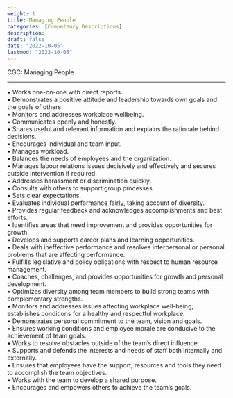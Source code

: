 ```yaml
---
weight: 1
title: Managing People
categories: [Competency Descriptions]
description: 
draft: false
date: "2022-10-05"
lastmod: "2022-10-05"
---
```

CGC: Managing People

<!--more-->
---

• Works one-on-one with direct reports.  
• Demonstrates a positive attitude and leadership towards own goals and the goals of others.  
• Monitors and addresses workplace wellbeing.  
• Communicates openly and honestly.  
• Shares useful and relevant information and explains the rationale behind decisions.  
• Encourages individual and team input.  
• Manages workload.  
• Balances the needs of employees and the organization.  
• Manages labour relations issues decisively and effectively and secures outside intervention if required.  
• Addresses harassment or discrimination quickly.  
• Consults with others to support group processes.  
• Sets clear expectations.  
• Evaluates individual performance fairly, taking account of diversity.  
• Provides regular feedback and acknowledges accomplishments and best efforts.  
• Identifies areas that need improvement and provides opportunities for growth.  
• Develops and supports career plans and learning opportunities.  
• Deals with ineffective performance and resolves interpersonal or personal problems that are affecting performance.  
• Fulfills legislative and policy obligations with respect to human resource management.  
• Coaches, challenges, and provides opportunities for growth and personal development.  
• Optimizes diversity among team members to build strong teams with complementary strengths.  
• Monitors and addresses issues affecting workplace well-being; establishes conditions for a healthy and respectful workplace.  
• Demonstrates personal commitment to the team, vision and goals.  
• Ensures working conditions and employee morale are conducive to the achievement of team goals.  
• Works to resolve obstacles outside of the team’s direct influence.  
• Supports and defends the interests and needs of staff both internally and externally.  
• Ensures that employees have the support, resources and tools they need to accomplish the team objectives.  
• Works with the team to develop a shared purpose.  
• Encourages and empowers others to achieve the team’s goals.  

